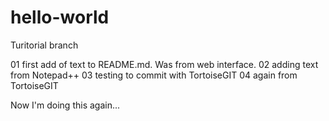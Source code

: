 # hello-world
Turitorial branch

01 first add of text to README.md. Was from web interface.
02 adding text from Notepad++
03 testing to commit with TortoiseGIT
04 again from TortoiseGIT

Now I'm doing this again...